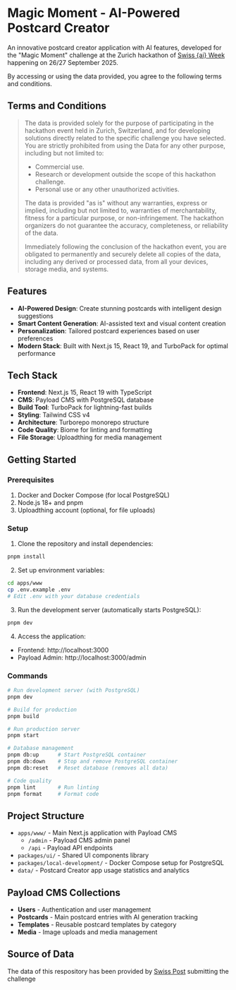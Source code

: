 # Magic Moment - AI-Powered Postcard Creator

An innovative postcard creator application with AI features, developed for the "Magic Moment" challenge at the Zurich hackathon of [Swiss {ai} Week](https://swiss-ai-weeks.ch/) happening on 26/27 September 2025.

By accessing or using the data provided, you agree to the following terms and conditions.

## Terms and Conditions
> The data is provided solely for the purpose of participating in the hackathon event held in Zurich, Switzerland, and for developing solutions directly related to the specific challenge you have selected. You are strictly prohibited from using the Data for any other purpose, including but not limited to:
> - Commercial use.
> - Research or development outside the scope of this hackathon challenge.
> - Personal use or any other unauthorized activities.
> 
> The data is provided "as is" without any warranties, express or implied, including but not limited to, warranties of merchantability, fitness for a particular purpose, or non-infringement. The hackathon organizers do not guarantee the accuracy, completeness, or reliability of the data.
>
> Immediately following the conclusion of the hackathon event, you are obligated to permanently and securely delete all copies of the data, including any derived or processed data, from all your devices, storage media, and systems. 

## Features

- **AI-Powered Design**: Create stunning postcards with intelligent design suggestions
- **Smart Content Generation**: AI-assisted text and visual content creation
- **Personalization**: Tailored postcard experiences based on user preferences
- **Modern Stack**: Built with Next.js 15, React 19, and TurboPack for optimal performance

## Tech Stack

- **Frontend**: Next.js 15, React 19 with TypeScript
- **CMS**: Payload CMS with PostgreSQL database
- **Build Tool**: TurboPack for lightning-fast builds
- **Styling**: Tailwind CSS v4
- **Architecture**: Turborepo monorepo structure
- **Code Quality**: Biome for linting and formatting
- **File Storage**: Uploadthing for media management

## Getting Started

### Prerequisites

1. Docker and Docker Compose (for local PostgreSQL)
2. Node.js 18+ and pnpm
3. Uploadthing account (optional, for file uploads)

### Setup

1. Clone the repository and install dependencies:
```bash
pnpm install
```

2. Set up environment variables:
```bash
cd apps/www
cp .env.example .env
# Edit .env with your database credentials
```

3. Run the development server (automatically starts PostgreSQL):
```bash
pnpm dev
```

4. Access the application:
- Frontend: http://localhost:3000
- Payload Admin: http://localhost:3000/admin

### Commands

```bash
# Run development server (with PostgreSQL)
pnpm dev

# Build for production
pnpm build

# Run production server
pnpm start

# Database management
pnpm db:up      # Start PostgreSQL container
pnpm db:down    # Stop and remove PostgreSQL container
pnpm db:reset   # Reset database (removes all data)

# Code quality
pnpm lint       # Run linting
pnpm format     # Format code
```

## Project Structure

- `apps/www/` - Main Next.js application with Payload CMS
  - `/admin` - Payload CMS admin panel
  - `/api` - Payload API endpoints
- `packages/ui/` - Shared UI components library
- `packages/local-development/` - Docker Compose setup for PostgreSQL
- `data/` - Postcard Creator app usage statistics and analytics

## Payload CMS Collections

- **Users** - Authentication and user management
- **Postcards** - Main postcard entries with AI generation tracking
- **Templates** - Reusable postcard templates by category
- **Media** - Image uploads and media management

## Source of Data
The data of this respository has been provided by [Swiss Post](https://www.post.ch/) submitting the challenge


